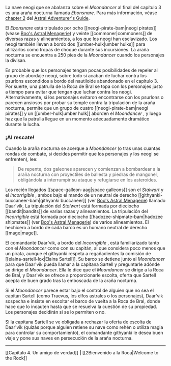 La nave neogi que se abalanza sobre el  _Moondancer_ al final del capítulo 3 es una araña nocturna llamada  _Ebonsnare_. Para más información, véase [chapter 2](https://5etools-mirror-1.github.io/vehicles.html#nightspider_aag) del [Astral Adventurer's Guide](https://5etools-mirror-1.github.io/book.html#AAG).  

El  _Ebonsnare_ está tripulado por ocho [[neogi-pirate-bam|neogi pirates]] (véase [Boo's Astral Menagerie](https://5etools-mirror-1.github.io/book.html#BAM)) y veinte [[commoner|commoners]] de diversas razas y alineamientos, a los que los neogi han esclavizado. Los neogi también llevan a bordo dos [[umber-hulk|umber hulks]] para utilizarlos como tropas de choque durante sus incursiones. La araña nocturna se encuentra a 250 pies de la  _Moondancer_ cuando los personajes la divisan.

Es probable que los personajes tengan pocas posibilidades de repeler al grupo de abordaje neogi, sobre todo si acaban de luchar contra los psurlons escondidos a bordo del nautiloide abandonado en el capítulo 3. Por suerte, una patrulla de la Roca de Bral se topa con los personajes justo a tiempo para evitar que tengan que luchar contra los neogi. Alternativamente, si los personajes evitaron encontrarse con los psurlons o parecen ansiosos por probar su temple contra la tripulación de la araña nocturna, permite que un grupo de cuatro [[neogi-pirate-bam|neogi pirates]] y un [[umber-hulk|umber hulk]] aborden el  _Moondancer_ , y luego haz que la patrulla llegue en un momento adecuadamente dramático durante la lucha.

### ¡Al rescate!

Cuando la araña nocturna se acerque a  _Moondancer_ (o tras unas cuantas rondas de combate, si decides permitir que los personajes y los neogi se enfrenten), lee:

> De repente, dos galeones aparecen y comienzan a bombardear a la araña nocturna con proyectiles de ballesta y piedras de mangonel, obligándola a interrumpir su ataque y refugiarse en los asteroides.

Los recién llegados [[space-galleon-aag|space galleons]] son el  _Stalwart_ y el  _Incorrigible_ , ambos bajo el mando de un neutral de derecho [[githyanki-buccaneer-bam|githyanki buccaneer]] (ver [Boo's Astral Menagerie](https://5etools-mirror-1.github.io/book.html#BAM)) llamado Daar'vik. La tripulación del  _Stalwart_ está formada por dieciocho [[bandit|bandits]] de varias razas y alineamientos. La tripulación del  _Incorrigible_ está formada por dieciocho [[hadozee-shipmate-bam|hadozee shipmates]] (ver [Boo's Astral Menagerie](https://5etools-mirror-1.github.io/book.html#BAM)) de varios alineamientos. El hechicero a bordo de cada barco es un humano neutral de derecho [[mage|mage]].

El comandante Daar'vik, a bordo del  _Incorrigible_ , está familiarizado tanto con el  _Moondancer_ como con su capitán, al que considera poco menos que un pirata, aunque el githyanki respeta a regañadientes la comisión de [[elaina-sartell-lox|Elaina Sartell]]. Su barco se detiene junto al  _Moondancer_ para que Daar'vik pueda llamar a la capitana Sartell y preguntarle adónde se dirige el  _Moondancer_. Ella le dice que el  _Moondancer_ se dirige a la Roca de Bral, y Daar'vik se ofrece a proporcionarle escolta, oferta que Sartell acepta de buen grado tras la emboscada de la araña nocturna.

Si el  _Moondancer_ parece estar bajo el control de alguien que no sea el capitán Sartell (como Traevus, los elfos astrales o los personajes), Daar'vik sospecha e insiste en escoltar el barco de vuelta a la Roca de Bral, donde hace que lo incauten hasta que se resuelva la cuestión de su propiedad. Los personajes decidirán si se lo permiten o no.

Si la capitana Sartell se ve obligada a rechazar la oferta de escolta de Daar'vik (quizás porque alguien retiene su nave como rehén o utiliza magia para controlar su comportamiento), el comandante githyanki le desea buen viaje y pone sus naves en persecución de la araña nocturna.

* * *

[[Capítulo 4. Un amigo de verdad]] **|** [[2Bienvenido a la Roca|Welcome to the Rock]]


